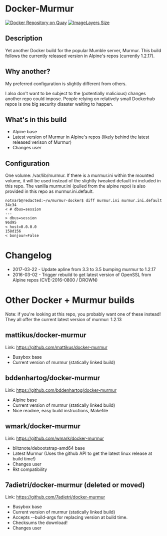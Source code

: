 # Docker-Murmur
[![Docker Repository on Quay](https://quay.io/repository/notnarb/murmur/status "Docker Repository on Quay")](https://quay.io/repository/notnarb/murmur) [![ImageLayers Size](https://img.shields.io/imagelayers/image-size/notnarb/docker-murmur/latest.svg)]()

## Description

Yet another Docker build for the popular Mumble server, Murmur.  This build
follows the currently released version in Alpine's repos (currently 1.2.17).

## Why another?

My preferred configuration is slightly different from others.

I also don't want to be subject to the (potentially malicious) changes another
repo could impose. People relying on relatively small Dockerhub repos is one big
security disaster waiting to happen.

## What's in this build

* Alpine base
* Latest version of Murmur in Alpine's repos (likely behind the latest released verison of Murmur)
* Changes user

## Configuration

One volume: /var/lib/murmur.  If there is a murmur.ini within the mounted
volume, it will be used instead of the slightly tweaked default ini included in
this repo.  The vanilla murmur.ini (pulled from the alpine repo) is also
provided in this repo as murmur.ini.default.

```
notnarb@redacted:~/w/murmur-docker$ diff murmur.ini murmur.ini.default
34c34
< # dbus=session
---
> dbus=session
96d95
< host=0.0.0.0
158d156
< bonjour=False
```

# Changelog

* 2017-03-22 - Update apline from 3.3 to 3.5 bumping murmur to 1.2.17
* 2016-03-02 - Trigger rebuild to get latest version of OpenSSL from Alpine repos (CVE-2016-0800 / DROWN)

# Other Docker + Murmur builds

Note: if you're looking at this repo, you probably want one of these instead!
They all offer the current latest version of murmur: 1.2.13

## mattikus/docker-murmur

Link: https://github.com/mattikus/docker-murmur

* Busybox base
* Current version of murmur (statically linked build)

## bddenhartog/docker-murmur

Link: https://github.com/bddenhartog/docker-murmur

* Alpine base
* Current version of murmur (statically linked build)
* Nice readme, easy build instructions, Makefile

## wmark/docker-murmur

Link: https://github.com/wmark/docker-murmur

* blitznote/debootstrap-amd64 base
* Latest Murmur (Uses the github API to get the latest linux release at build time!)
* Changes user
* Rkt compatibility

## 7adietri/docker-murmur (deleted or moved)

Link: https://github.com/7adietri/docker-murmur

* Busybox base
* Current version of murmur (statically linked build)
* Accepts --build-args for replacing version at build time.
* Checksums the download!
* Changes user
